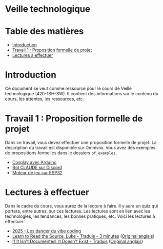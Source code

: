 # Veille technologique <!-- omit in toc -->

# Table des matières <!-- omit in toc -->
- [Introduction](#introduction)
- [Travail 1 : Proposition formelle de projet](#travail-1--proposition-formelle-de-projet)
- [Lectures à effectuer](#lectures-à-effectuer)

# Introduction
Ce document se veut comme ressource pour le cours de Veille technologique (420-1SH-SW). Il contient des informations sur le contenu du cours, les attentes, les ressources, etc.

# Travail 1 : Proposition formelle de projet
Dans ce travail, vous devez effectuer une proposition formelle de projet. La description du travail est disponible sur Omnivox. Vous avez des exemples de propositions formelles dans le dossiers `pf_exemples`.
- [Cosplay avec Arduino](pf_exemples/proposition_exemple_cosplay.md)
- [Bot CLAUDE sur Discord](pf_exemples/proposition_exemple_discord_gpt.md)
- [Moteur de jeu sur ESP32](pf_exemples/proposition_exemple_esp32_jv.md)

# Lectures à effectuer
Dans le cadre du cours, vous aurez de la lecture à faire. Il y aura un quiz qui portera, entre autres, sur ces lectures. Les lectures sont en lien avec les technologies, les tendances, les bonnes pratiques, etc. Voici les lectures à effectuer:

- [2025 - Les danger du vibe coding](articles/dangers-vibe-coding.md)
- [Learn to Read the Source, Luke - Traduis - 3 minutes](https://blog-codinghorror-com.translate.goog/learn-to-read-the-source-luke/?_x_tr_sl=en&_x_tr_tl=fr&_x_tr_hl=en-US&_x_tr_pto=wapp) ([Original anglais](https://blog.codinghorror.com/learn-to-read-the-source-luke/))
- [If It Isn't Documented, It Doesn't Exist - Traduis](https://blog-codinghorror-com.translate.goog/if-it-isnt-documented-it-doesnt-exist/?_x_tr_sl=es&_x_tr_tl=fr&_x_tr_hl=en-US&_x_tr_pto=wapp) ([Original anglais](https://blog.codinghorror.com/if-it-isnt-documented-it-doesnt-exist/))